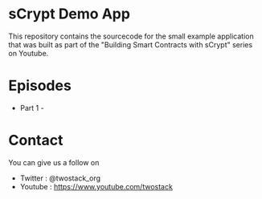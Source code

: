 # sCrypt Demo App
This repository contains the sourcecode for the small example application that was built as part
of the "Building Smart Contracts with sCrypt" series on Youtube. 

# Episodes

* Part 1 - 

# Contact
You can give us a follow on 

* Twitter : @twostack_org
* Youtube : https://www.youtube.com/twostack



